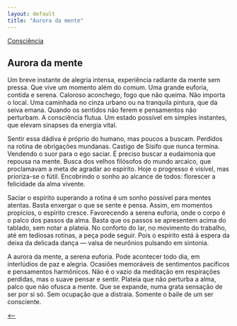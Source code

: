 ```yaml
---
layout: default
title: "Aurora da mente"
--- 
```




[Consciência](./)

## Aurora da mente

Um breve instante de alegria intensa, experiência radiante da mente sem pressa. Que vive um momento além do comum. Uma grande euforia, contida e serena. Caloroso aconchego, fogo que não queima. Não importa o local. Uma caminhada no cinza urbano ou na tranquila pintura, que da seiva emana. Quando os sentidos não ferem e pensamentos não perturbam. A consciência flutua. Um estado possível em simples instantes, que elevam sinapses da energia vital.

Sentir essa dádiva é próprio do humano, mas poucos a buscam. Perdidos na rotina de obrigações mundanas. Castigo de Sísifo que nunca termina. Vendendo o suor para o ego saciar. É preciso buscar a eudaimonia que repousa na mente. Busca dos velhos filósofos do mundo arcaico, que proclamavam a meta de agradar ao espírito. Hoje o progresso é visível, mas prioriza-se o fútil. Encobrindo o sonho ao alcance de todos: florescer a felicidade da alma vivente.

Saciar o espírito superando a rotina é um sonho possível para mentes atentas. Basta enxergar o que se sente e pensa. Assim, em momentos propícios, o espírito cresce. Favorecendo a serena euforia, onde o corpo é o palco dos passos da alma. Basta que os passos se apresentem acima do tablado, sem notar a plateia. No conforto do lar, no movimento do trabalho, até em tediosas rotinas, a peça pode seguir. Pois o espírito está à espera da deixa da delicada dança — valsa de neurônios pulsando em sintonia.

A aurora da mente, a serena euforia. Pode acontecer todo dia, em interlúdios de paz e alegria. Ocasiões memoráveis de sentimentos pacíficos e pensamentos harmônicos. Não é o vazio da meditação em respirações perdidas, mas o suave pensar e sentir. Plateia que não perturba a alma, palco que não ofusca a mente. Que se expande, numa grata sensação de ser por si só. Sem ocupação que a distraia. Somente o baile de um ser consciente.

[<--](./)